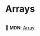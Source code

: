 # Arrays

```javascript
```

📖 **MDN**: [Array](https://developer.mozilla.org/en-US/docs/Web/JavaScript/Reference/Global_Objects/Array)
